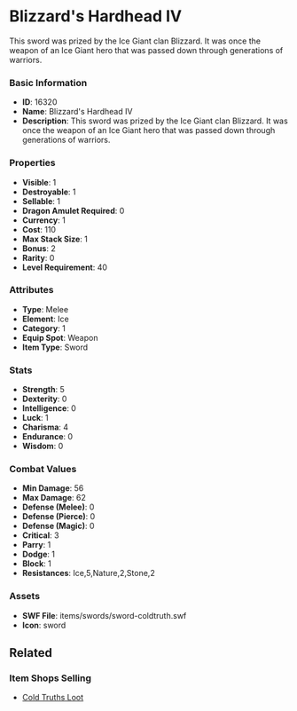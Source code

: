 # Blizzard's Hardhead IV

This sword was prized by the Ice Giant clan Blizzard. It was once the weapon of an Ice Giant hero that was passed down through generations of warriors.

### Basic Information

- **ID**: 16320
- **Name**: Blizzard&#039;s Hardhead IV
- **Description**: This sword was prized by the Ice Giant clan Blizzard. It was once the weapon of an Ice Giant hero that was passed down through generations of warriors.

### Properties

- **Visible**: 1
- **Destroyable**: 1
- **Sellable**: 1
- **Dragon Amulet Required**: 0
- **Currency**: 1
- **Cost**: 110
- **Max Stack Size**: 1
- **Bonus**: 2
- **Rarity**: 0
- **Level Requirement**: 40

### Attributes

- **Type**: Melee
- **Element**: Ice
- **Category**: 1
- **Equip Spot**: Weapon
- **Item Type**: Sword

### Stats

- **Strength**: 5
- **Dexterity**: 0
- **Intelligence**: 0
- **Luck**: 1
- **Charisma**: 4
- **Endurance**: 0
- **Wisdom**: 0

### Combat Values

- **Min Damage**: 56
- **Max Damage**: 62
- **Defense (Melee)**: 0
- **Defense (Pierce)**: 0
- **Defense (Magic)**: 0
- **Critical**: 3
- **Parry**: 1
- **Dodge**: 1
- **Block**: 1
- **Resistances**: Ice,5,Nature,2,Stone,2

### Assets

- **SWF File**: items/swords/sword-coldtruth.swf
- **Icon**: sword

## Related

### Item Shops Selling

- [Cold Truths Loot](../item-shops/514-cold-truths-loot.md)

